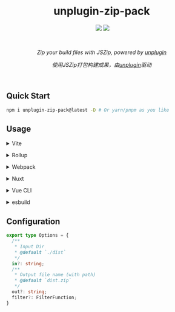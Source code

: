 <h1 style="text-align:center;">unplugin-zip-pack</h1>

<p align='center'>
  <a href="https://codecov.io/gh/iamspark1e/unplugin-zip-pack" ><img src=""/></a>
  <a href="https://www.npmjs.com/package/unplugin-zip-pack"><img src="https://img.shields.io/npm/v/unplugin-zip-pack" /></a>
  <a href="https://www.npmjs.com/package/unplugin-zip-pack"><img src="https://img.shields.io/npm/dm/unplugin-zip-pack" /></a>
</p>

<!--<p align='center'>English | <a href="./README.zh.md">中文文档</a></p>-->
<br />
<p align='center'><i>Zip your build files with JSZip, powered by <a href="https://github.com/unjs/unplugin" target="_blank">unplugin</a></i></p>
<p align='center'><i>使用JSZip打包构建成果，由<a href="https://github.com/unjs/unplugin" target="_blank">unplugin</a>驱动</i></p>
<br />

## Quick Start

```bash
npm i unplugin-zip-pack@latest -D # Or yarn/pnpm as you like
```

## Usage

<details>
<summary>Vite</summary><br>

```ts
// vite.config.ts
import ZipPack from 'unplugin-zip-pack/vite'

export default defineConfig({
  plugins: [
    ZipPack({ /* options */ }),
  ],
})
```

<br></details>

<details>
<summary>Rollup</summary><br>

```ts
// rollup.config.js
import ZipPack from 'unplugin-zip-pack/rollup'

export default {
  plugins: [
    ZipPack({ /* options */ }),
  ],
}
```

<br></details>


<details>
<summary>Webpack</summary><br>

```ts
// webpack.config.js
module.exports = {
  /* ... */
  plugins: [
    require('unplugin-zip-pack/webpack')({ /* options */ })
  ]
}
```

<br></details>

<details>
<summary>Nuxt</summary><br>

```ts
// nuxt.config.js
export default {
  buildModules: [
    ['unplugin-zip-pack/nuxt', { /* options */ }],
  ],
}
```

> This module works for both Nuxt 2 and [Nuxt Vite](https://github.com/nuxt/vite)

<br></details>

<details>
<summary>Vue CLI</summary><br>

```ts
// vue.config.js
module.exports = {
  configureWebpack: {
    plugins: [
      require('unplugin-zip-pack/webpack')({ /* options */ }),
    ],
  },
}
```

<br></details>

<details>
<summary>esbuild</summary><br>

```ts
// esbuild.config.js
import { build } from 'esbuild'
import ZipPack from 'unplugin-zip-pack/esbuild'

build({
  plugins: [ZipPack()],
})
```

<br></details>

## Configuration

```typescript
export type Options = {
  /**
   * Input Dir
   * @default `./dist`
   */
  in?: string;
  /**
   * Output file name (with path)
   * @default `dist.zip`
   */
  out?: string;
  filter?: FilterFunction;
}
```